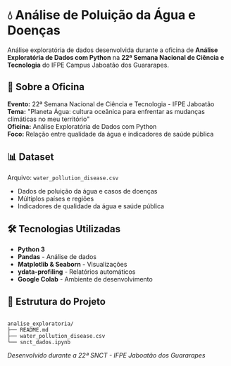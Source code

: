 

# 💧 Análise de Poluição da Água e Doenças

Análise exploratória de dados desenvolvida durante a oficina de **Análise Exploratória de Dados com Python** na **22ª Semana Nacional de Ciência e Tecnologia** do IFPE Campus Jaboatão dos Guararapes.

## 🎯 Sobre a Oficina

**Evento:** 22ª Semana Nacional de Ciência e Tecnologia - IFPE Jaboatão  
**Tema:** "Planeta Água: cultura oceânica para enfrentar as mudanças climáticas no meu território"  
**Oficina:** Análise Exploratória de Dados com Python  
**Foco:** Relação entre qualidade da água e indicadores de saúde pública

## 📊 Dataset

Arquivo: `water_pollution_disease.csv`  
- Dados de poluição da água e casos de doenças  
- Múltiplos países e regiões  
- Indicadores de qualidade da água e saúde pública

## 🛠️ Tecnologias Utilizadas

- **Python 3**  
- **Pandas** - Análise de dados  
- **Matplotlib & Seaborn** - Visualizações  
- **ydata-profiling** - Relatórios automáticos  
- **Google Colab** - Ambiente de desenvolvimento

## 📁 Estrutura do Projeto

```

analise_exploratoria/
├── README.md
├── water_pollution_disease.csv
└── snct_dados.ipynb

```


*Desenvolvido durante a 22ª SNCT - IFPE Jaboatão dos Guararapes*



